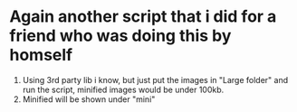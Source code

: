 # Again another script that i did for a friend who was doing this by homself
1. Using 3rd party lib i know, but just put the images in "Large folder" and run the script, minified images would be under 100kb.
3. Minified will be shown under "mini"
